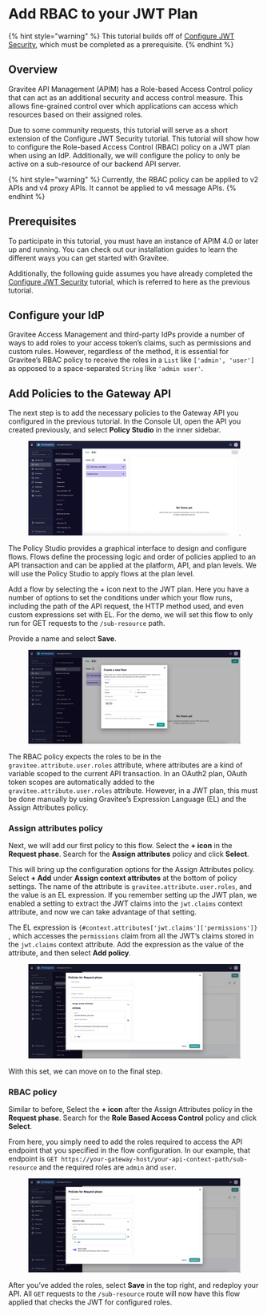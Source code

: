 # Add RBAC to your JWT Plan

{% hint style="warning" %}
This tutorial builds off of [Configure JWT Security](configure-jwt-security.md), which must be completed as a prerequisite.
{% endhint %}

## Overview

Gravitee API Management (APIM) has a Role-based Access Control policy that can act as an additional security and access control measure. This allows fine-grained control over which applications can access which resources based on their assigned roles.

Due to some community requests, this tutorial will serve as a short extension of the Configure JWT Security tutorial. This tutorial will show how to configure the Role-based Access Control (RBAC) policy on a JWT plan when using an IdP. Additionally, we will configure the policy to only be active on a sub-resource of our backend API server.

{% hint style="warning" %}
Currently, the RBAC policy can be applied to v2 APIs and v4 proxy APIs. It cannot be applied to v4 message APIs.
{% endhint %}

## Prerequisites <a href="#prerequisites-3" id="prerequisites-3"></a>

To participate in this tutorial, you must have an instance of APIM 4.0 or later up and running. You can check out our installation guides to learn the different ways you can get started with Gravitee.

Additionally, the following guide assumes you have already completed the [Configure JWT Security](configure-jwt-security.md) tutorial, which is referred to here as the previous tutorial.

## Configure your IdP <a href="#configure-your-idp-4" id="configure-your-idp-4"></a>

Gravitee Access Management and third-party IdPs provide a number of ways to add roles to your access token’s claims, such as permissions and custom rules. However, regardless of the method, it is essential for Gravitee’s RBAC policy to receive the roles in a `List` like `['admin', 'user']` as opposed to a space-separated `String` like `'admin user'`.

## Add Policies to the Gateway API <a href="#add-policies-to-the-gateway-api-6" id="add-policies-to-the-gateway-api-6"></a>

The next step is to add the necessary policies to the Gateway API you configured in the previous tutorial. In the Console UI, open the API you created previously, and select **Policy Studio** in the inner sidebar.

<figure><img src="../../.gitbook/assets/Screenshot 2023-11-20 at 11.39.43 PM.png" alt=""><figcaption></figcaption></figure>

The Policy Studio provides a graphical interface to design and configure flows. Flows define the processing logic and order of policies applied to an API transaction and can be applied at the platform, API, and plan levels. We will use the Policy Studio to apply flows at the plan level.

Add a flow by selecting the + icon next to the JWT plan. Here you have a number of options to set the conditions under which your flow runs, including the path of the API request, the HTTP method used, and even custom expressions set with EL. For the demo, we will set this flow to only run for GET requests to the `/sub-resource` path.

Provide a name and select **Save**.

<figure><img src="../../.gitbook/assets/Screenshot 2023-11-20 at 11.49.45 PM.jpg" alt=""><figcaption></figcaption></figure>

The RBAC policy expects the roles to be in the `gravitee.attribute.user.roles` attribute, where attributes are a kind of variable scoped to the current API transaction. In an OAuth2 plan, OAuth token scopes are automatically added to the `gravitee.attribute.user.roles` attribute. However, in a JWT plan, this must be done manually by using Gravitee’s Expression Language (EL) and the Assign Attributes policy.

### Assign attributes policy <a href="#assign-attributes-policy-7" id="assign-attributes-policy-7"></a>

Next, we will add our first policy to this flow. Select the **+ icon** in the **Request phase**. Search for the **Assign attributes** policy and click **Select**.

This will bring up the configuration options for the Assign Attributes policy. Select **+ Add** under **Assign context attributes** at the bottom of policy settings. The name of the attribute is `gravitee.attribute.user.roles`, and the value is an EL expression. If you remember setting up the JWT plan, we enabled a setting to extract the JWT claims into the `jwt.claims` context attribute, and now we can take advantage of that setting.

The EL expression is `{#context.attributes['jwt.claims']['permissions']}` , which accesses the `permissions` claim from all the JWT’s claims stored in the `jwt.claims` context attribute. Add the expression as the value of the attribute, and then select **Add policy**.

<figure><img src="../../.gitbook/assets/Screenshot 2023-11-20 at 11.55.36 PM.jpg" alt=""><figcaption></figcaption></figure>

With this set, we can move on to the final step.

### RBAC policy <a href="#rbac-policy-8" id="rbac-policy-8"></a>

Similar to before, Select the **+ icon** after the Assign Attributes policy in the **Request phase**. Search for the **Role Based Access Control** policy and click **Select**.

From here, you simply need to add the roles required to access the API endpoint that you specified in the flow configuration. In our example, that endpoint is `GET https://your-gateway-host/your-api-context-path/sub-resource` and the required roles are `admin` and `user`.

<figure><img src="../../.gitbook/assets/Screenshot 2023-11-20 at 11.58.26 PM.png" alt=""><figcaption></figcaption></figure>

After you’ve added the roles, select **Save** in the top right, and redeploy your API. All `GET` requests to the `/sub-resource` route will now have this flow applied that checks the JWT for configured roles.
